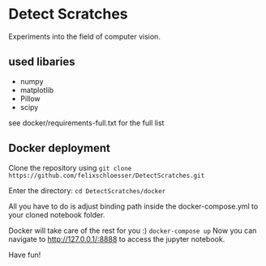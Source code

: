 # Detect Scratches
Experiments into the field of computer vision.

## used libaries
* numpy
* matplotlib
* Pillow
* scipy

see docker/requirements-full.txt for the full list


## Docker deployment
Clone the repository using
`git clone https://github.com/felixschloesser/DetectScratches.git`

Enter the directory: `cd DetectScratches/docker`

All you have to do is adjust binding path inside the docker-compose.yml to your cloned notebook folder.

Docker will take care of the rest for you :)
`docker-compose up`
Now you can navigate to http://127.0.0.1/:8888 to access the jupyter notebook.

Have fun!
